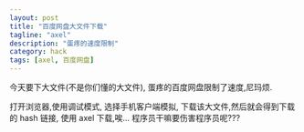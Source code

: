 ```yaml
---
layout: post
title: "百度网盘大文件下载"
tagline: "axel"
description: "蛋疼的速度限制"
category: hack
tags: [axel, 百度网盘]
---
```


今天要下大文件(不是你们懂的大文件), 蛋疼的百度网盘限制了速度,尼玛烦.


打开浏览器,使用调试模式, 选择手机客户端模拟, 下载该大文件,然后就会得到下载的 hash 链接, 使用 axel 下载,唉... 程序员干嘛要伤害程序员呢???
